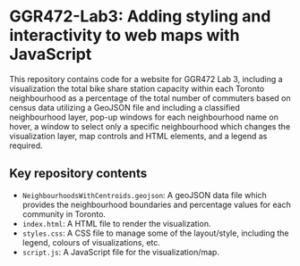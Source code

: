 # GGR472-Lab3: Adding styling and interactivity to web maps with JavaScript 
 This repository contains code for a website for GGR472 Lab 3, including a visualization the total bike share station capacity within each Toronto neighbourhood as a percentage of the total number of commuters based on census data utilizing a GeoJSON file and including a classified neighbourhood layer, pop-up windows for each neighbourhood name on hover, a window to select only a specific neighbourhood which changes the visualization layer, map controls and HTML elements, and a legend as required. 
 
## Key repository contents 
- `NeighbourhoodsWithCentroids.geojson`: A geoJSON data file which provides the neighbourhood boundaries and percentage values for each community in Toronto.
- `index.html`: A HTML file to render the visualization.
- `styles.css`: A CSS file to manage some of the layout/style, including the legend, colours of visualizations, etc. 
- `script.js`: A JavaScript file for the visualization/map. 
 
